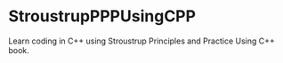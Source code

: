 # StroustrupPPPUsingCPP
Learn coding in C++ using Stroustrup Principles and Practice Using C++ book.
